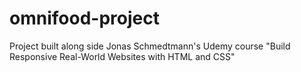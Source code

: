 # omnifood-project
Project built along side Jonas Schmedtmann's Udemy course "Build Responsive Real-World Websites with HTML and CSS"
